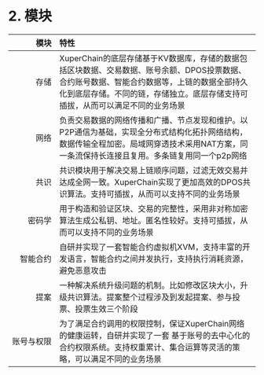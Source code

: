 # 2. 模块

<div id="hello">

|       模块 | 特性                                                                                                                                                                                                                         |
| ---------: | :--------------------------------------------------------------------------------------------------------------------------------------------------------------------------------------------------------------------------- |
|       存储 | XuperChain的底层存储基于KV数据库，存储的数据包括区块数据、交易数据、账号余额、DPOS投票数据、合约账号数据、智能合约数据等，上链的数据全部持久化到底层存储。不同的链，存储独立。底层存储支持可插拔，从而可以满足不同的业务场景 |
|       网络 | 负责交易数据的网络传播和广播、节点发现和维护。以P2P通信为基础，实现全分布式结构化拓扑网络结构，数据传输全程加密。局域网穿透技术采用NAT方案，同一条流保持长连接且复用。多条链复用同一个p2p网络                                |
|       共识 | 共识模块用于解决交易上链顺序问题，过滤无效交易并达成全网一致。XuperChain实现了更加高效的DPOS共识算法。支持可插拔，从而可以支持不同的业务场景                                                                                 |
|     密码学 | 用于构造和验证区块、交易的完整性，采用非对称加密算法生成公私钥、地址。匿名性较好。支持可插拔，从而可以支持不同的业务场景                                                                                                     |
|   智能合约 | 自研并实现了一套智能合约虚拟机XVM，支持丰富的开发语言，智能合约之间并发执行，支持执行消耗资源，避免恶意攻击                                                                                                                  |
|       提案 | 一种解决系统升级问题的机制。比如修改区块大小，升级共识算法。提案整个过程涉及到发起提案、参与投票、投票生效三个阶段                                                                                                           |
| 账号与权限 | 为了满足合约调用的权限控制，保证XuperChain网络的健康运转，自研并实现了一套 基于账号的去中心化的合约权限系统。支持权重累计、集合运算等灵活的策略，可以满足不同的业务场景                                                      |

</div>

<style lang="css">
div#hello table thead,tbody tr td:first-child {
  width: 80px;
}
</style>

